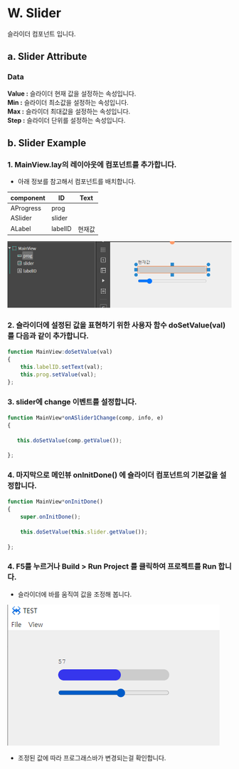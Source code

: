 
# W. Slider
슬라이더  컴포넌트 입니다.

## a. Slider Attribute

### **Data**
**Value :**  슬라이더 현재 값을 설정하는 속성입니다.<br>
**Min :**  슬라이더 최소값을 설정하는 속성입니다.<br>
**Max :**  슬라이더 최대값을 설정하는 속성입니다.<br>
**Step :**  슬라이더 단위를 설정하는 속성입니다.<br>

## b. Slider Example

### 1. MainView.lay의 레이아웃에 컴포넌트를 추가합니다.<br>

* 아래 정보를 참고해서 컴포넌트를 배치합니다. 

|component|ID|Text|
|---------|--|----|
|AProgress|prog||
|ASlider|slider||
|ALabel|labelID|현재값|

<img src="./img/slider1.png"><br>


### 2.  슬라이더에 설정된 값을 표현하기 위한 사용자 함수 doSetValue(val)를 다음과 같이 추가합니다.
```javascript
function MainView:doSetValue(val) 
{          
    this.labelID.setText(val); 
    this.prog.setValue(val); 
};  

```

 ### 3. slider에 change 이벤트를 설정합니다.
 ```javascript
 function MainView*onASlider1Change(comp, info, e)
{

    this.doSetValue(comp.getValue());     

};
 ```
 ### 4. 마지막으로 메인뷰 onInitDone() 에 슬라이더 컴포넌트의 기본값을 설정합니다.
```javascript
function MainView*onInitDone()
{
	super.onInitDone();

	this.doSetValue(this.slider.getValue()); 
	
};
```
### 4. F5를 누르거나 Build > Run Project 를 클릭하여 프로젝트를 Run 합니다.
* 슬라이더에 바를 움직여 값을 조정해 봅니다.

<img src="./img/slider2.png"><br>

* 조정된 값에 따라 프로그래스바가 변경되는걸 확인합니다.